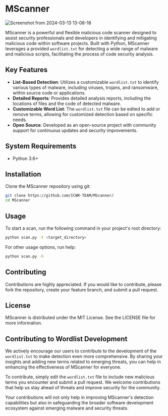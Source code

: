 # MScanner
![Screenshot from 2024-03-13 13-08-18](https://github.com/ICWR-TEAM/MScanner/assets/45759837/22d477d3-2707-434d-ae26-1c7c2c566c37)

MScanner is a powerful and flexible malicious code scanner designed to assist security professionals and developers in identifying and mitigating malicious code within software projects. Built with Python, MScanner leverages a provided `wordlist.txt` for detecting a wide range of malware and malicious scripts, facilitating the process of code security analysis.

## Key Features

- **List-Based Detection**: Utilizes a customizable `wordlist.txt` to identify various types of malware, including viruses, trojans, and ransomware, within source code or applications.
- **Detailed Reports**: Provides detailed analysis reports, including the locations of files and the code of detected malware.
- **Customizable Word List**: The `wordlist.txt` file can be edited to add or remove terms, allowing for customized detection based on specific needs.
- **Open Source**: Developed as an open-source project with community support for continuous updates and security improvements.

## System Requirements

- Python 3.6+

## Installation

Clone the MScanner repository using git:

```bash
git clone https://github.com/ICWR-TEAM/MScanner/
cd MScanner
```

## Usage
To start a scan, run the following command in your project's root directory:
```bash
python scan.py -t <target_directory>
```
For other usage options, run help:
```bash
python scan.py -h
```

## Contributing
Contributions are highly appreciated. If you would like to contribute, please fork the repository, create your feature branch, and submit a pull request.

## License
MScanner is distributed under the MIT License. See the LICENSE file for more information.

## Contributing to Wordlist Development

We actively encourage our users to contribute to the development of the `wordlist.txt` to make detection even more comprehensive. By sharing your insights and adding new terms related to emerging threats, you can help in enhancing the effectiveness of MScanner for everyone.

To contribute, simply edit the `wordlist.txt` file to include new malicious terms you encounter and submit a pull request. We welcome contributions that help us stay ahead of threats and improve security for the community.

Your contributions will not only help in improving MScanner's detection capabilities but also in safeguarding the broader software development ecosystem against emerging malware and security threats.

